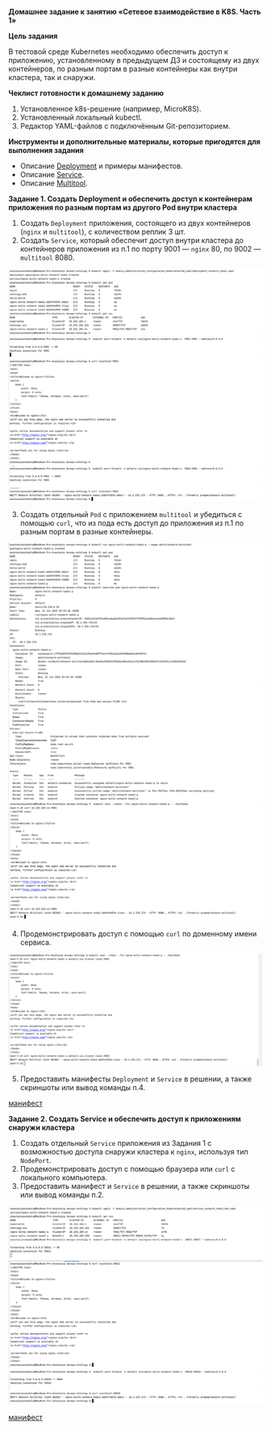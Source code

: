 **Домашнее задание к занятию «Сетевое взаимодействие в K8S. Часть 1»**

**Цель задания**

В тестовой среде Kubernetes необходимо обеспечить доступ к приложению, установленному в предыдущем 
ДЗ и состоящему из двух контейнеров, по разным портам в разные контейнеры как внутри кластера, так и снаружи.

**Чеклист готовности к домашнему заданию**
1. Установленное k8s-решение (например, MicroK8S).
2. Установленный локальный kubectl.
3. Редактор YAML-файлов с подключённым Git-репозиторием.

**Инструменты и дополнительные материалы, которые пригодятся для выполнения задания**
* Описание [Deployment](https://kubernetes.io/docs/concepts/workloads/controllers/deployment/) и примеры манифестов.
* Описание [Service](https://kubernetes.io/docs/concepts/services-networking/service/).
* Описание [Multitool](https://github.com/wbitt/Network-MultiTool).

**Задание 1. Создать Deployment и обеспечить доступ к контейнерам приложения по разным портам из другого Pod внутри кластера**

1. Создать `Deployment` приложения, состоящего из двух контейнеров (`nginx` и `multitool`), с количеством реплик 3 шт.
2. Создать `Service`, который обеспечит доступ внутри кластера до контейнеров приложения из п.1 по порту 9001 — 
`nginx` 80, по 9002 — `multitool` 8080.

![img.png](../images/img343.png)
![img_1.png](../images/img344.png)
![img_2.png](../images/img345.png)
![img_3.png](../images/img346.png)
![img_4.png](../images/img347.png)

3. Создать отдельный `Pod` с приложением `multitool` и убедиться с помощью `curl`, что из пода есть доступ 
до приложения из п.1 по разным портам в разные контейнеры.

![img_5.png](../images/img348.png)
![img_6.png](../images/img349.png)
![img_7.png](../images/img350.png)

4. Продемонстрировать доступ с помощью `curl` по доменному имени сервиса.

![img_12.png](../images/img355.png)

5. Предоставить манифесты `Deployment` и `Service` в решении, а также скриншоты или вывод команды п.4.

[манифест](k8_yaml/deployment_network_task1.yaml)

**Задание 2. Создать Service и обеспечить доступ к приложениям снаружи кластера**

1. Создать отдельный `Service` приложения из Задания 1 с возможностью доступа снаружи кластера к `nginx`, 
используя тип `NodePort`.
2. Продемонстрировать доступ с помощью браузера или `curl` с локального компьютера.
3. Предоставить манифест и `Service` в решении, а также скриншоты или вывод команды п.2.

![img_8.png](../images/img351.png)
![img_9.png](../images/img352.png)
![img_10.png](../images/img353.png)
![img_11.png](../images/img354.png)

[манифест](k8_yaml/service_network_task2_hm4.yaml)